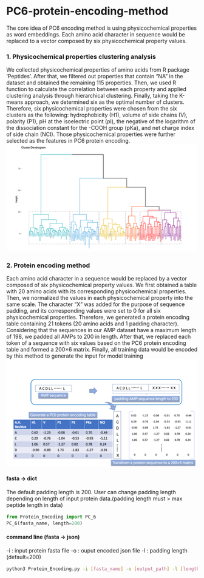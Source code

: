 # PC6-protein-encoding-method

The core idea of PC6 encoding method is using physicochemical properties as word embeddings. Each amino acid character in sequence would be replaced to a vector composed by six physicochemical property values.

### 1. Physicochemical properties clustering analysis
We collected physicochemical properties of amino acids from R package ‘Peptides’. After that, we filtered out properties that contain “NA” in the dataset and obtained the remaining 115 properties. Then, we used R function to calculate the correlation between each property and applied clustering analysis through hierarchical clustering. Finally, taking the K-means approach, we determined six as the optimal number of clusters. Therefore, six physicochemical properties were chosen from the six clusters as the following: hydrophobicity (H1), volume of side chains (V), polarity (P1), pH at the isoelectric point (pl), the negative of the logarithm of the dissociation constant for the -COOH group (pKa), and net charge index of side chain (NCI). Those physicochemical properties were further selected as the features in PC6 protein encoding. 
![image](pic/PC6_cluster.png)

### 2. Protein encoding method
Each amino acid character in a sequence would be replaced by a vector composed of six physicochemical property values. We first obtained a table with 20 amino acids with its corresponding physicochemical properties. Then, we normalized the values in each physicochemical property into the same scale. The character “X” was added for the purpose of sequence padding, and its corresponding values were set to 0 for all six physicochemical properties. Therefore, we generated a protein encoding table containing 21 tokens (20 amino acids and 1 padding character). Considering that the sequences in our AMP dataset have a maximum length of 198, we padded all AMPs to 200 in length. After that, we replaced each token of a sequence with six values based on the PC6 protein encoding table and formed a 200×6 matrix. Finally, all training data would be encoded by this method to generate the input for model training
![image](pic/PC_6.png)


#### fasta -> dict
The default padding length is 200. User can change padding length depending on length of input protein data.(padding length must > max peptide length in data)

```python
from Protein_Encoding import PC_6
PC_6(fasta_name, length=200)
```

#### command line (fasta -> json)

-i : input protein fasta file
-o : ouput encoded json file
-l : padding length (default=200)

```bash
python3 Protein_Encoding.py -i [fasta_name] -o [output_path] -l [length]
```
